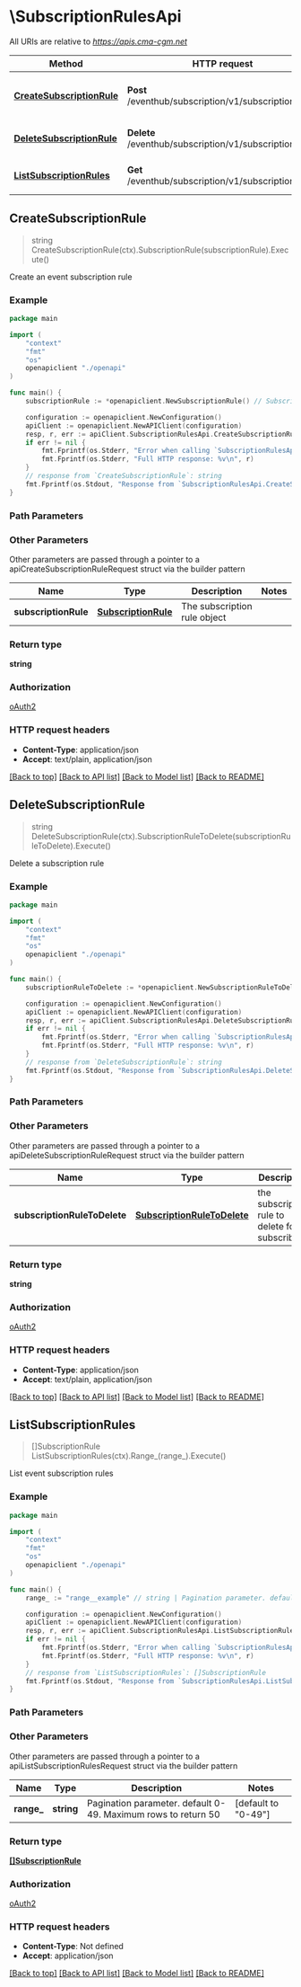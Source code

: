 # \SubscriptionRulesApi

All URIs are relative to *https://apis.cma-cgm.net*

Method | HTTP request | Description
------------- | ------------- | -------------
[**CreateSubscriptionRule**](SubscriptionRulesApi.md#CreateSubscriptionRule) | **Post** /eventhub/subscription/v1/subscriptionRules | Create an event subscription rule
[**DeleteSubscriptionRule**](SubscriptionRulesApi.md#DeleteSubscriptionRule) | **Delete** /eventhub/subscription/v1/subscriptionRules | Delete a subscription rule
[**ListSubscriptionRules**](SubscriptionRulesApi.md#ListSubscriptionRules) | **Get** /eventhub/subscription/v1/subscriptionRules | List event subscription rules



## CreateSubscriptionRule

> string CreateSubscriptionRule(ctx).SubscriptionRule(subscriptionRule).Execute()

Create an event subscription rule



### Example

```go
package main

import (
    "context"
    "fmt"
    "os"
    openapiclient "./openapi"
)

func main() {
    subscriptionRule := *openapiclient.NewSubscriptionRule() // SubscriptionRule | The subscription rule object

    configuration := openapiclient.NewConfiguration()
    apiClient := openapiclient.NewAPIClient(configuration)
    resp, r, err := apiClient.SubscriptionRulesApi.CreateSubscriptionRule(context.Background()).SubscriptionRule(subscriptionRule).Execute()
    if err != nil {
        fmt.Fprintf(os.Stderr, "Error when calling `SubscriptionRulesApi.CreateSubscriptionRule``: %v\n", err)
        fmt.Fprintf(os.Stderr, "Full HTTP response: %v\n", r)
    }
    // response from `CreateSubscriptionRule`: string
    fmt.Fprintf(os.Stdout, "Response from `SubscriptionRulesApi.CreateSubscriptionRule`: %v\n", resp)
}
```

### Path Parameters



### Other Parameters

Other parameters are passed through a pointer to a apiCreateSubscriptionRuleRequest struct via the builder pattern


Name | Type | Description  | Notes
------------- | ------------- | ------------- | -------------
 **subscriptionRule** | [**SubscriptionRule**](SubscriptionRule.md) | The subscription rule object | 

### Return type

**string**

### Authorization

[oAuth2](../README.md#oAuth2)

### HTTP request headers

- **Content-Type**: application/json
- **Accept**: text/plain, application/json

[[Back to top]](#) [[Back to API list]](../README.md#documentation-for-api-endpoints)
[[Back to Model list]](../README.md#documentation-for-models)
[[Back to README]](../README.md)


## DeleteSubscriptionRule

> string DeleteSubscriptionRule(ctx).SubscriptionRuleToDelete(subscriptionRuleToDelete).Execute()

Delete a subscription rule



### Example

```go
package main

import (
    "context"
    "fmt"
    "os"
    openapiclient "./openapi"
)

func main() {
    subscriptionRuleToDelete := *openapiclient.NewSubscriptionRuleToDelete() // SubscriptionRuleToDelete | the subscription rule to delete for a subscriber

    configuration := openapiclient.NewConfiguration()
    apiClient := openapiclient.NewAPIClient(configuration)
    resp, r, err := apiClient.SubscriptionRulesApi.DeleteSubscriptionRule(context.Background()).SubscriptionRuleToDelete(subscriptionRuleToDelete).Execute()
    if err != nil {
        fmt.Fprintf(os.Stderr, "Error when calling `SubscriptionRulesApi.DeleteSubscriptionRule``: %v\n", err)
        fmt.Fprintf(os.Stderr, "Full HTTP response: %v\n", r)
    }
    // response from `DeleteSubscriptionRule`: string
    fmt.Fprintf(os.Stdout, "Response from `SubscriptionRulesApi.DeleteSubscriptionRule`: %v\n", resp)
}
```

### Path Parameters



### Other Parameters

Other parameters are passed through a pointer to a apiDeleteSubscriptionRuleRequest struct via the builder pattern


Name | Type | Description  | Notes
------------- | ------------- | ------------- | -------------
 **subscriptionRuleToDelete** | [**SubscriptionRuleToDelete**](SubscriptionRuleToDelete.md) | the subscription rule to delete for a subscriber | 

### Return type

**string**

### Authorization

[oAuth2](../README.md#oAuth2)

### HTTP request headers

- **Content-Type**: application/json
- **Accept**: text/plain, application/json

[[Back to top]](#) [[Back to API list]](../README.md#documentation-for-api-endpoints)
[[Back to Model list]](../README.md#documentation-for-models)
[[Back to README]](../README.md)


## ListSubscriptionRules

> []SubscriptionRule ListSubscriptionRules(ctx).Range_(range_).Execute()

List event subscription rules



### Example

```go
package main

import (
    "context"
    "fmt"
    "os"
    openapiclient "./openapi"
)

func main() {
    range_ := "range__example" // string | Pagination parameter. default 0-49. Maximum rows to return 50 (optional) (default to "0-49")

    configuration := openapiclient.NewConfiguration()
    apiClient := openapiclient.NewAPIClient(configuration)
    resp, r, err := apiClient.SubscriptionRulesApi.ListSubscriptionRules(context.Background()).Range_(range_).Execute()
    if err != nil {
        fmt.Fprintf(os.Stderr, "Error when calling `SubscriptionRulesApi.ListSubscriptionRules``: %v\n", err)
        fmt.Fprintf(os.Stderr, "Full HTTP response: %v\n", r)
    }
    // response from `ListSubscriptionRules`: []SubscriptionRule
    fmt.Fprintf(os.Stdout, "Response from `SubscriptionRulesApi.ListSubscriptionRules`: %v\n", resp)
}
```

### Path Parameters



### Other Parameters

Other parameters are passed through a pointer to a apiListSubscriptionRulesRequest struct via the builder pattern


Name | Type | Description  | Notes
------------- | ------------- | ------------- | -------------
 **range_** | **string** | Pagination parameter. default 0-49. Maximum rows to return 50 | [default to &quot;0-49&quot;]

### Return type

[**[]SubscriptionRule**](SubscriptionRule.md)

### Authorization

[oAuth2](../README.md#oAuth2)

### HTTP request headers

- **Content-Type**: Not defined
- **Accept**: application/json

[[Back to top]](#) [[Back to API list]](../README.md#documentation-for-api-endpoints)
[[Back to Model list]](../README.md#documentation-for-models)
[[Back to README]](../README.md)

